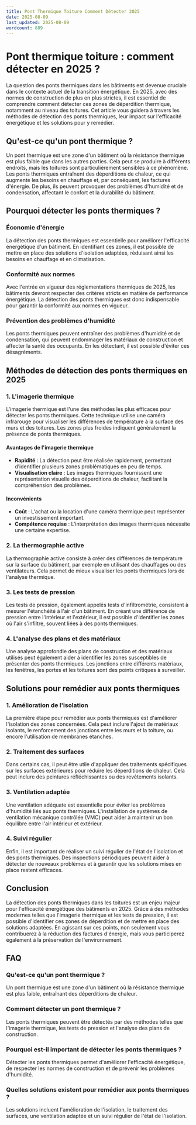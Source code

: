 ```yaml
---
title: Pont Thermique Toiture Comment Détecter 2025
date: 2025-08-09
last_updated: 2025-08-09
wordcount: 889
---
```


# Pont thermique toiture : comment détecter en 2025 ?

La question des ponts thermiques dans les bâtiments est devenue cruciale dans le contexte actuel de la transition énergétique. En 2025, avec des normes de construction de plus en plus strictes, il est essentiel de comprendre comment détecter ces zones de déperdition thermique, notamment au niveau des toitures. Cet article vous guidera à travers les méthodes de détection des ponts thermiques, leur impact sur l'efficacité énergétique et les solutions pour y remédier.

## Qu'est-ce qu'un pont thermique ?

Un pont thermique est une zone d'un bâtiment où la résistance thermique est plus faible que dans les autres parties. Cela peut se produire à différents endroits, mais les toitures sont particulièrement sensibles à ce phénomène. Les ponts thermiques entraînent des déperditions de chaleur, ce qui augmente les besoins en chauffage et, par conséquent, les factures d'énergie. De plus, ils peuvent provoquer des problèmes d'humidité et de condensation, affectant le confort et la durabilité du bâtiment.

## Pourquoi détecter les ponts thermiques ?

### Économie d'énergie

La détection des ponts thermiques est essentielle pour améliorer l'efficacité énergétique d'un bâtiment. En identifiant ces zones, il est possible de mettre en place des solutions d'isolation adaptées, réduisant ainsi les besoins en chauffage et en climatisation.

### Conformité aux normes

Avec l'entrée en vigueur des réglementations thermiques de 2025, les bâtiments devront respecter des critères stricts en matière de performance énergétique. La détection des ponts thermiques est donc indispensable pour garantir la conformité aux normes en vigueur.

### Prévention des problèmes d'humidité

Les ponts thermiques peuvent entraîner des problèmes d'humidité et de condensation, qui peuvent endommager les matériaux de construction et affecter la santé des occupants. En les détectant, il est possible d'éviter ces désagréments.

## Méthodes de détection des ponts thermiques en 2025

### 1. L'imagerie thermique

L'imagerie thermique est l'une des méthodes les plus efficaces pour détecter les ponts thermiques. Cette technique utilise une caméra infrarouge pour visualiser les différences de température à la surface des murs et des toitures. Les zones plus froides indiquent généralement la présence de ponts thermiques.

#### Avantages de l'imagerie thermique

- **Rapidité** : La détection peut être réalisée rapidement, permettant d’identifier plusieurs zones problématiques en peu de temps.
- **Visualisation claire** : Les images thermiques fournissent une représentation visuelle des déperditions de chaleur, facilitant la compréhension des problèmes.

#### Inconvénients

- **Coût** : L'achat ou la location d'une caméra thermique peut représenter un investissement important.
- **Compétence requise** : L'interprétation des images thermiques nécessite une certaine expertise.

### 2. La thermographie active

La thermographie active consiste à créer des différences de température sur la surface du bâtiment, par exemple en utilisant des chauffages ou des ventilateurs. Cela permet de mieux visualiser les ponts thermiques lors de l'analyse thermique.

### 3. Les tests de pression

Les tests de pression, également appelés tests d'infiltrométrie, consistent à mesurer l'étanchéité à l'air d'un bâtiment. En créant une différence de pression entre l'intérieur et l'extérieur, il est possible d'identifier les zones où l'air s'infiltre, souvent liées à des ponts thermiques.

### 4. L'analyse des plans et des matériaux

Une analyse approfondie des plans de construction et des matériaux utilisés peut également aider à identifier les zones susceptibles de présenter des ponts thermiques. Les jonctions entre différents matériaux, les fenêtres, les portes et les toitures sont des points critiques à surveiller.

## Solutions pour remédier aux ponts thermiques

### 1. Amélioration de l'isolation

La première étape pour remédier aux ponts thermiques est d'améliorer l'isolation des zones concernées. Cela peut inclure l'ajout de matériaux isolants, le renforcement des jonctions entre les murs et la toiture, ou encore l'utilisation de membranes étanches.

### 2. Traitement des surfaces

Dans certains cas, il peut être utile d'appliquer des traitements spécifiques sur les surfaces extérieures pour réduire les déperditions de chaleur. Cela peut inclure des peintures réfléchissantes ou des revêtements isolants.

### 3. Ventilation adaptée

Une ventilation adéquate est essentielle pour éviter les problèmes d'humidité liés aux ponts thermiques. L'installation de systèmes de ventilation mécanique contrôlée (VMC) peut aider à maintenir un bon équilibre entre l'air intérieur et extérieur.

### 4. Suivi régulier

Enfin, il est important de réaliser un suivi régulier de l'état de l'isolation et des ponts thermiques. Des inspections périodiques peuvent aider à détecter de nouveaux problèmes et à garantir que les solutions mises en place restent efficaces.

## Conclusion

La détection des ponts thermiques dans les toitures est un enjeu majeur pour l'efficacité énergétique des bâtiments en 2025. Grâce à des méthodes modernes telles que l'imagerie thermique et les tests de pression, il est possible d'identifier ces zones de déperdition et de mettre en place des solutions adaptées. En agissant sur ces points, non seulement vous contribuerez à la réduction des factures d'énergie, mais vous participerez également à la préservation de l'environnement.

## FAQ

### Qu'est-ce qu'un pont thermique ?

Un pont thermique est une zone d'un bâtiment où la résistance thermique est plus faible, entraînant des déperditions de chaleur.

### Comment détecter un pont thermique ?

Les ponts thermiques peuvent être détectés par des méthodes telles que l'imagerie thermique, les tests de pression et l'analyse des plans de construction.

### Pourquoi est-il important de détecter les ponts thermiques ?

Détecter les ponts thermiques permet d'améliorer l'efficacité énergétique, de respecter les normes de construction et de prévenir les problèmes d'humidité.

### Quelles solutions existent pour remédier aux ponts thermiques ?

Les solutions incluent l'amélioration de l'isolation, le traitement des surfaces, une ventilation adaptée et un suivi régulier de l'état de l'isolation.